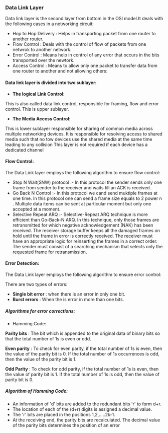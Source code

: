 ### Data Link Layer
Data link layer is the second layer from bottom in the OSI model.It deals with the following cases in a networking circuit:

- Hop to Hop Delivery : Helps in transporting packet from one router to another router. 
- Flow Control : Deals with the control of flow of packets from one netwrok to another network.
- Error Control : Means help in control of any error that occurs in the bits transported over the newtork.
- Access Control : Means to allow only one  packet to transfer data from one router to another and not allowing others:

#### Data link layer is divided into two sublayer:

- **The logical Link Control:**

This is also called data link control, responsible for framing, flow and error control. This is upper sublayer.

- **The Media Access Control:**

This is lower sublayer responsible for sharing of common media across multiple networking devices.
It is responsible for resolving access to shared media such that no tow devices use the shared media at the same time leading to any collision
This layer is not required if each device has a dedicated channel

#### Flow Control:

The Data Link layer employs the following algorithm to ensure flow control:

- Stop N Wait(SNW) protocol :- In this protocol the sender sends only one frame from sender to the receiver and waits till an ACK is received.
- Go Back N Control :- In this protocol we cand send muktiple frames at one time. In this protocol one can send a frame size equals to 2 power n .
                      Multiple data items can be sent at particular moment but only one accepted at a moment.
- Selective Repeat ARQ :- Selective-Repeat ARQ technique is more efficient than Go-Back-N ARQ.
                         In this technique, only those frames are retransmitted for which negative acknowledgement (NAK) has been received.
                         The receiver storage buffer keeps all the damaged frames on hold until the frame in error is correctly received.
                         The receiver must have an appropriate logic for reinserting the frames in a correct order.
                         The sender must consist of a searching mechanism that selects only the requested frame for retransmission.
#### Error Detection: 

The Data Link layer employs the following algorithm to ensure error control:

There are two types of errors:
- **Single bit error** : when there is an error in only one bit.
- **Burst errors** : When the is error in more than one bits.

##### Algorithms for error corrections:

-  Hamming Code:

**Parity bits** : The bit which is appended to the original data of binary bits so that the total number of 1s is even or odd.

**Even parity** : To check for even parity, if the total number of 1s is even, then the value of the parity bit is 0.
                      If the total number of 1s occurrences is odd, then the value of the parity bit is 1.

**Odd Parity** : To check for odd parity, if the total number of 1s is even, then the value of parity bit is 1.
                     If the total number of 1s is odd, then the value of parity bit is 0.

##### Algorithm of Hamming Code:

- An information of 'd' bits are added to the redundant bits 'r' to form d+r.
- The location of each of the (d+r) digits is assigned a decimal value.
- The 'r' bits are placed in the positions 1,2,.....2k-1.
- At the receiving end, the parity bits are recalculated. The decimal value of the parity bits determines the position of an error



